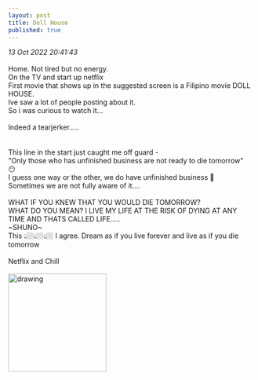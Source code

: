 ```yaml
---
layout: post
title: Doll House
published: true
---
```

_13 Oct 2022 20:41:43_
<br>
<br>
Home. Not tired but no energy.
<br>
On the TV and start up netflix
<br>
First movie that shows up in the suggested screen is a Filipino movie DOLL HOUSE.
<br>
Ive saw a lot of people posting about it.
<br>
So i was curious to watch it...
<br>
<br>
Indeed a tearjerker.....
<br>
<br>
<br>
This line in the start just caught me off guard -
<br>
"Only those who has unfinished business are not ready to die tomorrow"
<br>
😶
<br>
I guess one way or the other, we do have unfinished business 🤷
<br>
Sometimes we are not fully aware of it....
<br>
<br>
WHAT IF YOU KNEW THAT YOU WOULD DIE TOMORROW?
<br>
WHAT DO YOU MEAN? I LIVE MY LIFE  AT THE RISK OF DYING AT ANY TIME AND THATS CALLED LIFE.....
<br>
~SHUNO~
<br>
This 👆🏼👆🏼👆🏼 I agree. Dream as if you live forever and live as if you die tomorrow 
<br>
<br>
Netflix and Chill
<br>
<br>
<img src="https://drive.google.com/uc?export=view&id=19VNcwicUVLYVKp0AF0clTN8_0qFf3UfE" alt="drawing" width="200"/>

